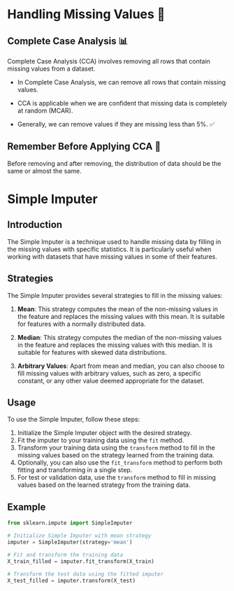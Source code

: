 # Handling Missing Values 💼

## Complete Case Analysis 📊

Complete Case Analysis (CCA) involves removing all rows that contain missing values from a dataset.

- In Complete Case Analysis, we can remove all rows that contain missing values.

- CCA is applicable when we are confident that missing data is completely at random (MCAR).

- Generally, we can remove values if they are missing less than 5%. ✅

## Remember Before Applying CCA 🧠

Before removing and after removing, the distribution of data should be the same or almost the same.

# Simple Imputer

## Introduction

The Simple Imputer is a technique used to handle missing data by filling in the missing values with specific statistics. It is particularly useful when working with datasets that have missing values in some of their features.

## Strategies

The Simple Imputer provides several strategies to fill in the missing values:

1. **Mean**: This strategy computes the mean of the non-missing values in the feature and replaces the missing values with this mean. It is suitable for features with a normally distributed data.
   
2. **Median**: This strategy computes the median of the non-missing values in the feature and replaces the missing values with this median. It is suitable for features with skewed data distributions.

3. **Arbitrary Values**: Apart from mean and median, you can also choose to fill missing values with arbitrary values, such as zero, a specific constant, or any other value deemed appropriate for the dataset.

## Usage

To use the Simple Imputer, follow these steps:

1. Initialize the Simple Imputer object with the desired strategy.
2. Fit the imputer to your training data using the `fit` method.
3. Transform your training data using the `transform` method to fill in the missing values based on the strategy learned from the training data.
4. Optionally, you can also use the `fit_transform` method to perform both fitting and transforming in a single step.
5. For test or validation data, use the `transform` method to fill in missing values based on the learned strategy from the training data.

## Example

```python
from sklearn.impute import SimpleImputer

# Initialize Simple Imputer with mean strategy
imputer = SimpleImputer(strategy='mean')

# Fit and transform the training data
X_train_filled = imputer.fit_transform(X_train)

# Transform the test data using the fitted imputer
X_test_filled = imputer.transform(X_test)

